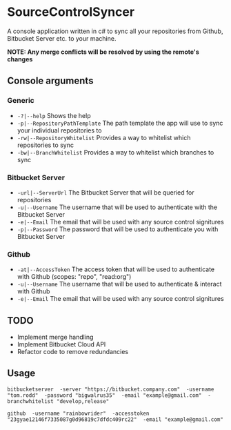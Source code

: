 # SourceControlSyncer
A console application written in c# to sync all your repositories from Github, Bitbucket Server etc. to your machine.

**NOTE: Any merge conflicts will be resolved by using the remote's changes**

## Console arguments

### Generic

* `-?|--help` Shows the help
* `-p|--RepositoryPathTemplate` The path template the app will use to sync your individual repositories to
* `-rw|--RepositoryWhitelist` Provides a way to whitelist which repositories to sync
* `-bw|--BranchWhitelist` Provides a way to whitelist which branches to sync

### Bitbucket Server

* `-url|--ServerUrl` The Bitbucket Server that will be queried for repositories
* `-u|--Username` The username that will be used to authenticate with the Bitbucket Server
* `-e|--Email` The email that will be used with any source control signitures
* `-p|--Password` The password that will be used to authenticate you with Bitbucket Server

### Github

* `-at|--AccessToken` The access token that will be used to authenticate with Github (scopes: "repo", "read:org")
* `-u|--Username` The username that will be used to authenticate & interact with Github
* `-e|--Email` The email that will be used with any source control signitures

## TODO
* Implement merge handling
* Implement Bitbucket Cloud API
* Refactor code to remove redundancies

## Usage
`bitbucketserver 
  -server "https://bitbucket.company.com" 
  -username "tom.rodd" 
  -password "bigwalrus35" 
  -email "example@gmail.com" 
  -branchwhitelist "develop,release"`

`github 
  -username "rainbowrider" 
  -accesstoken "23gyae12146f7335087g0d96819c7dfdc409rc22" 
  -email "example@gmail.com"`
